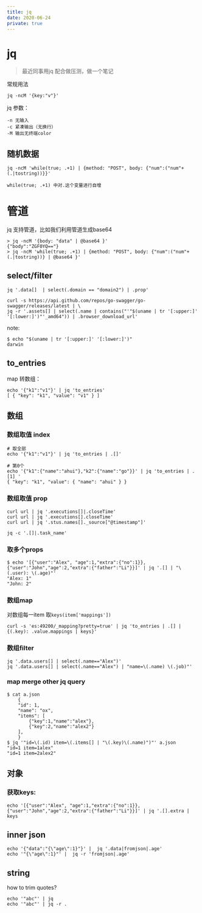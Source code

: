```yaml
---
title: jq
date: 2020-06-24
private: true
---
```

# jq
> 最近同事用jq 配合做压测，做一个笔记

常规用法

    jq -ncM '{key:"v"}'

jq 参数：

    -n 无输入
    -c 紧凑输出（无换行）
    -M 输出无终端color

## 随机数据

    jq -ncM 'while(true; .+1) | {method: "POST", body: {"num":("num"+(.|tostring))}}'

    while(true; .+1) 中对.这个变量进行自增


# 管道
jq 支持管道，比如我们利用管道生成base64

    > jq -ncM '{body: "data" | @base64 }'
    {"body":"ZGF0YQ=="}
    > jq -ncM 'while(true; .+1) | {method: "POST", body: {"num":("num"+(.|tostring))} | @base64 }'

## select/filter

    jq '.data[]  | select(.domain == "domain2") | .prop'

    curl -s https://api.github.com/repos/go-swagger/go-swagger/releases/latest | \
    jq -r '.assets[] | select(.name | contains("'"$(uname | tr '[:upper:]' '[:lower:]')"'_amd64")) | .browser_download_url'

note:

    $ echo "$(uname | tr '[:upper:]' '[:lower:]')" 
    darwin

## to_entries
map 转数组：

    echo '{"k1":"v1"}' | jq 'to_entries'
    [ { "key": "k1", "value": "v1" } ]

## 数组

### 数组取值 index
    # 取全部
    echo '{"k1":"v1"}' | jq 'to_entries | .[]'

    # 第0个
    echo '{"k1":{"name":"ahui"},"k2":{"name":"go"}}' | jq 'to_entries | .[1] '
    { "key": "k1", "value": { "name": "ahui" } }


### 数组取值 prop
    curl url | jq '.executions[]|.closeTime'
    curl url | jq '.executions[].closeTime'
    curl url | jq '.stus.names[]._source["@timestamp"]'

    jq -c '.[]|.task_name'

### 取多个props

    $ echo '[{"user":"Alex", "age":1,"extra":{"no":1}},{"user":"John","age":2,"extra":{"father":"Li"}}]' | jq '.[] | "\(.user): \(.age)"'
    "Alex: 1"
    "John: 2"

### 数组map
对数组每一item 取`keys(item['mappings'])`

    curl -s 'es:49200/_mapping?pretty=true' | jq 'to_entries | .[] | {(.key): .value.mappings | keys}'

### 数组filter

    jq '.data.users[] | select(.name=="Alex")'
    jq '.data.users[] | select(.name=="Alex") | "name=\(.name) \(.job)"'

### map merge other jq query

    $ cat a.json
        {
        "id": 1,
        "name": "ox",
        "items": [
            {"key":1,"name":"alex"},
            {"key":2,"name":"alex2"}
        ],
        }                        
    $ jq '"id=\(.id) item=\(.items[] | "\(.key)\(.name)")"' a.json
    "id=1 item=1alex"
    "id=1 item=2alex2"

## 对象
### 获取keys:
    echo '[{"user":"Alex", "age":1,"extra":{"no":1}},{"user":"John","age":2,"extra":{"father":"Li"}}]' | jq '.[].extra | keys

## inner json
    echo '{"data":"{\"age\":1}"}' |  jq '.data|fromjson|.age'
    echo '"{\"age\":1}"' |  jq -r 'fromjson|.age'

## string
how to trim quotes?

    echo '"abc"' | jq
    echo '"abc"' | jq -r .